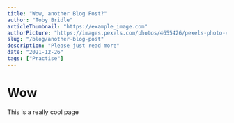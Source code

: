 ```yaml
---
title: "Wow, another Blog Post?"
author: "Toby Bridle"
articleThumbnail: "https://example_image.com"
authorPicture: "https://images.pexels.com/photos/4655426/pexels-photo-4655426.jpeg?cs=srgb&dl=pexels-jacob-pilatoe-4655426.jpg&fm=jpg"
slug: "/blog/another-blog-post"
description: "Please just read more"
date: "2021-12-26"
tags: ["Practise"]
---
```


# Wow
This is a really cool page